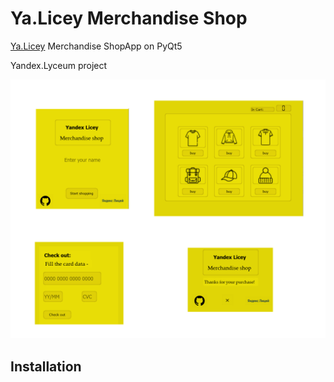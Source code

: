 # Ya.Licey Merchandise Shop

[Ya.Licey](https://lyceum.yandex.ru/) Merchandise ShopApp on PyQt5

Yandex.Lyceum project

![](showcase.png)

## Installation
